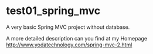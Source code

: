 test01_spring_mvc
=================

A very basic Spring MVC project without database.

A more detailed description can you find at my Homepage http://www.yodatechnology.com/spring-mvc-2.html
